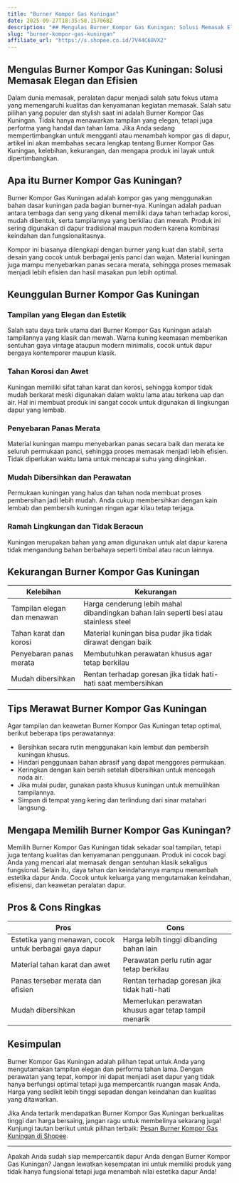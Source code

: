 ```yaml
---
title: "Burner Kompor Gas Kuningan"
date: 2025-09-27T18:35:58.157068Z
description: "## Mengulas Burner Kompor Gas Kuningan: Solusi Memasak Elegan dan Efisien..."
slug: "burner-kompor-gas-kuningan"
affiliate_url: "https://s.shopee.co.id/7V44C68VX2"
---
```

## Mengulas Burner Kompor Gas Kuningan: Solusi Memasak Elegan dan Efisien

Dalam dunia memasak, peralatan dapur menjadi salah satu fokus utama yang memengaruhi kualitas dan kenyamanan kegiatan memasak. Salah satu pilihan yang populer dan stylish saat ini adalah Burner Kompor Gas Kuningan. Tidak hanya menawarkan tampilan yang elegan, tetapi juga performa yang handal dan tahan lama. Jika Anda sedang mempertimbangkan untuk mengganti atau menambah kompor gas di dapur, artikel ini akan membahas secara lengkap tentang Burner Kompor Gas Kuningan, kelebihan, kekurangan, dan mengapa produk ini layak untuk dipertimbangkan.

## Apa itu Burner Kompor Gas Kuningan?

Burner Kompor Gas Kuningan adalah kompor gas yang menggunakan bahan dasar kuningan pada bagian burner-nya. Kuningan adalah paduan antara tembaga dan seng yang dikenal memiliki daya tahan terhadap korosi, mudah dibentuk, serta tampilannya yang berkilau dan mewah. Produk ini sering digunakan di dapur tradisional maupun modern karena kombinasi keindahan dan fungsionalitasnya.

Kompor ini biasanya dilengkapi dengan burner yang kuat dan stabil, serta desain yang cocok untuk berbagai jenis panci dan wajan. Material kuningan juga mampu menyebarkan panas secara merata, sehingga proses memasak menjadi lebih efisien dan hasil masakan pun lebih optimal.

## Keunggulan Burner Kompor Gas Kuningan

### Tampilan yang Elegan dan Estetik

Salah satu daya tarik utama dari Burner Kompor Gas Kuningan adalah tampilannya yang klasik dan mewah. Warna kuning keemasan memberikan sentuhan gaya vintage ataupun modern minimalis, cocok untuk dapur bergaya kontemporer maupun klasik.

### Tahan Korosi dan Awet

Kuningan memiliki sifat tahan karat dan korosi, sehingga kompor tidak mudah berkarat meski digunakan dalam waktu lama atau terkena uap dan air. Hal ini membuat produk ini sangat cocok untuk digunakan di lingkungan dapur yang lembab.

### Penyebaran Panas Merata

Material kuningan mampu menyebarkan panas secara baik dan merata ke seluruh permukaan panci, sehingga proses memasak menjadi lebih efisien. Tidak diperlukan waktu lama untuk mencapai suhu yang diinginkan.

### Mudah Dibersihkan dan Perawatan

Permukaan kuningan yang halus dan tahan noda membuat proses pembersihan jadi lebih mudah. Anda cukup membersihkan dengan kain lembab dan pembersih kuningan ringan agar kilau tetap terjaga.

### Ramah Lingkungan dan Tidak Beracun

Kuningan merupakan bahan yang aman digunakan untuk alat dapur karena tidak mengandung bahan berbahaya seperti timbal atau racun lainnya.

## Kekurangan Burner Kompor Gas Kuningan

| Kelebihan | Kekurangan |
| --- | --- |
| Tampilan elegan dan menawan | Harga cenderung lebih mahal dibandingkan bahan lain seperti besi atau stainless steel |
| Tahan karat dan korosi | Material kuningan bisa pudar jika tidak dirawat dengan baik |
| Penyebaran panas merata | Membutuhkan perawatan khusus agar tetap berkilau |
| Mudah dibersihkan | Rentan terhadap goresan jika tidak hati-hati saat membersihkan |

## Tips Merawat Burner Kompor Gas Kuningan

Agar tampilan dan keawetan Burner Kompor Gas Kuningan tetap optimal, berikut beberapa tips perawatannya:

- Bersihkan secara rutin menggunakan kain lembut dan pembersih kuningan khusus.
- Hindari penggunaan bahan abrasif yang dapat menggores permukaan.
- Keringkan dengan kain bersih setelah dibersihkan untuk mencegah noda air.
- Jika mulai pudar, gunakan pasta khusus kuningan untuk memulihkan tampilannya.
- Simpan di tempat yang kering dan terlindung dari sinar matahari langsung.

## Mengapa Memilih Burner Kompor Gas Kuningan?

Memilih Burner Kompor Gas Kuningan tidak sekadar soal tampilan, tetapi juga tentang kualitas dan kenyamanan penggunaan. Produk ini cocok bagi Anda yang mencari alat memasak dengan sentuhan klasik sekaligus fungsional. Selain itu, daya tahan dan keindahannya mampu menambah estetika dapur Anda. Cocok untuk keluarga yang mengutamakan keindahan, efisiensi, dan keawetan peralatan dapur.

## Pros & Cons Ringkas

| Pros | Cons |
| --- | --- |
| Estetika yang menawan, cocok untuk berbagai gaya dapur | Harga lebih tinggi dibanding bahan lain |
| Material tahan karat dan awet | Perawatan perlu rutin agar tetap berkilau |
| Panas tersebar merata dan efisien | Rentan terhadap goresan jika tidak hati-hati |
| Mudah dibersihkan | Memerlukan perawatan khusus agar tetap tampil menarik |

## Kesimpulan

Burner Kompor Gas Kuningan adalah pilihan tepat untuk Anda yang mengutamakan tampilan elegan dan performa tahan lama. Dengan perawatan yang tepat, kompor ini dapat menjadi aset dapur yang tidak hanya berfungsi optimal tetapi juga mempercantik ruangan masak Anda. Harga yang sedikit lebih tinggi sepadan dengan keindahan dan kualitas yang ditawarkan.

Jika Anda tertarik mendapatkan Burner Kompor Gas Kuningan berkualitas tinggi dan harga bersaing, jangan ragu untuk membelinya sekarang juga! Kunjungi tautan berikut untuk pilihan terbaik: [Pesan Burner Kompor Gas Kuningan di Shopee](https://s.shopee.co.id/7V44C68VX2).

---

Apakah Anda sudah siap mempercantik dapur Anda dengan Burner Kompor Gas Kuningan? Jangan lewatkan kesempatan ini untuk memiliki produk yang tidak hanya fungsional tetapi juga menambah nilai estetika dapur Anda!